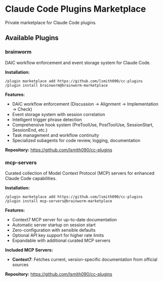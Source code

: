 # Claude Code Plugins Marketplace

Private marketplace for Claude Code plugins.

## Available Plugins

### brainworm
DAIC workflow enforcement and event storage system for Claude Code.

**Installation:**
```
/plugin marketplace add https://github.com/lsmith090/cc-plugins
/plugin install brainworm@brainworm-marketplace
```

**Features:**
- DAIC workflow enforcement (Discussion → Alignment → Implementation → Check)
- Event storage system with session correlation
- Intelligent trigger phrase detection
- Comprehensive hook system (PreToolUse, PostToolUse, SessionStart, SessionEnd, etc.)
- Task management and workflow continuity
- Specialized subagents for code review, logging, documentation

**Repository:** https://github.com/lsmith090/cc-plugins

### mcp-servers
Curated collection of Model Context Protocol (MCP) servers for enhanced Claude Code capabilities.

**Installation:**
```
/plugin marketplace add https://github.com/lsmith090/cc-plugins
/plugin install mcp-servers@brainworm-marketplace
```

**Features:**
- Context7 MCP server for up-to-date documentation
- Automatic server startup on session start
- Zero-configuration with sensible defaults
- Optional API key support for higher rate limits
- Expandable with additional curated MCP servers

**Included MCP Servers:**
- **Context7**: Fetches current, version-specific documentation from official sources

**Repository:** https://github.com/lsmith090/cc-plugins
